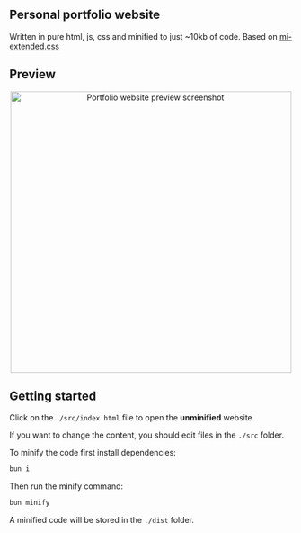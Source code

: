 ## Personal portfolio website

Written in pure html, js, css and minified to just ~10kb of code. Based on [mi-extended.css](https://github.com/notwindstone/mi-extended.css)

## Preview

<div align="center">
<img width="500" src="https://github.com/user-attachments/assets/9a78d77a-7277-4333-b233-3b3ce383f5a2" alt="Portfolio website preview screenshot">
</div>

## Getting started

Click on the `./src/index.html` file to open the **unminified** website.

If you want to change the content, you should edit files in the `./src` folder.

To minify the code first install dependencies:

```bash
bun i
```

Then run the minify command:

```bash
bun minify
```

A minified code will be stored in the `./dist` folder.

